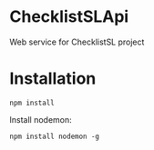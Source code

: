# ChecklistSLApi

Web service for ChecklistSL project

# Installation 

`npm install`

Install nodemon:

`npm install nodemon -g`